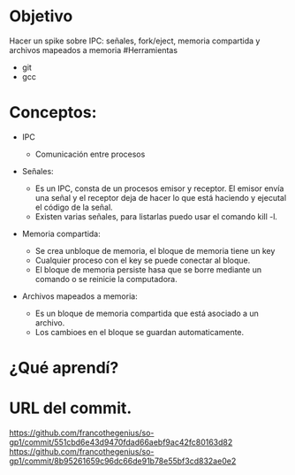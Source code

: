 # Objetivo 
Hacer un spike sobre IPC: señales, fork/eject, memoria compartida y archivos mapeados a memoria
#Herramientas
* git
* gcc

# Conceptos:
* IPC
  * Comunicación entre procesos
* Señales:
  * Es un IPC, consta de un procesos emisor y receptor. El emisor envía una señal y el receptor deja de hacer lo que está 
  haciendo y ejecutal el código de la señal.
  * Existen varias señales, para listarlas puedo usar el comando kill -l.
* Memoria compartida:
  * Se crea unbloque de memoria, el bloque de memoria tiene un key
  * Cualquier proceso con el key se puede conectar al bloque.
  * El bloque de memoria persiste hasa que se borre mediante un comando o se reinicie la computadora.
  
* Archivos mapeados a memoria:
  * Es un bloque de memoria compartida que está asociado a un archivo.
  * Los cambioes en el bloque se guardan automaticamente.
  
# ¿Qué aprendí?

# URL del commit.
https://github.com/francothegenius/so-gp1/commit/551cbd6e43d9470fdad66aebf9ac42fc80163d82
https://github.com/francothegenius/so-gp1/commit/8b95261659c96dc66de91b78e55bf3cd832ae0e2
